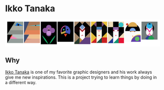 # Ikko Tanaka
![alt](screenshot.png)


## Why
[Ikko Tanaka](https://en.wikipedia.org/wiki/Ikko_Tanaka) is one of my favorite graphic designers and his work always give me new inspirations. This is a project trying to learn things by doing in a different way.


